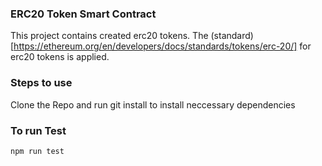 ### ERC20 Token Smart Contract

This project contains created erc20 tokens. The (standard)[https://ethereum.org/en/developers/docs/standards/tokens/erc-20/] for erc20 tokens is applied. 

### Steps to use
Clone the Repo and run git install to install neccessary dependencies

### To run Test
```npm run test ```
